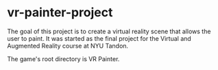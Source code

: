 # vr-painter-project
 
The goal of this project is to create a virtual reality scene that allows the user to paint. It was started as the final project for the Virtual and Augmented Reality course at NYU Tandon.

The game's root directory is VR Painter.
